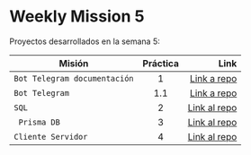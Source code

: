 # Weekly Mission 5

Proyectos desarrollados en la semana 5:

| Misión | Práctica | Link|
| ------------- |:-------------:| -----:|
|`Bot Telegram documentación`|1|[Link a repo](https://github.com/AliciaGaona/BotTelegramDoc)|
|`Bot Telegram`|1.1|[Link a repo](hhttps://github.com/AliciaGaona/fizzbuzz)|
|`SQL`|2|[Link al repo]()|
|` Prisma DB`|3|[Link al repo]()|
|`Cliente Servidor`|4|[Link al repo]()|




